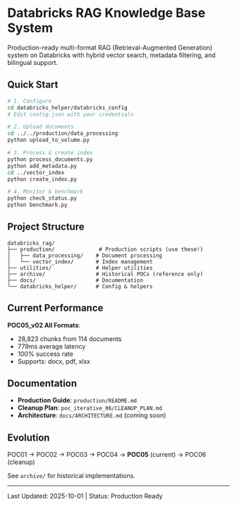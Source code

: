 # Databricks RAG Knowledge Base System

Production-ready multi-format RAG (Retrieval-Augmented Generation) system on Databricks with hybrid vector search, metadata filtering, and bilingual support.

## Quick Start

```bash
# 1. Configure
cd databricks_helper/databricks_config
# Edit config.json with your credentials

# 2. Upload documents
cd ../../production/data_processing
python upload_to_volume.py

# 3. Process & create index
python process_documents.py
python add_metadata.py
cd ../vector_index
python create_index.py

# 4. Monitor & benchmark
python check_status.py
python benchmark.py
```

## Project Structure

```
databricks_rag/
├── production/              # Production scripts (use these!)
│   ├── data_processing/    # Document processing
│   └── vector_index/       # Index management
├── utilities/              # Helper utilities
├── archive/                # Historical POCs (reference only)
├── docs/                   # Documentation
└── databricks_helper/      # Config & helpers
```

## Current Performance

**POC05_v02 All Formats**:
- 28,823 chunks from 114 documents
- 779ms average latency
- 100% success rate
- Supports: docx, pdf, xlsx

## Documentation

- **Production Guide**: `production/README.md`
- **Cleanup Plan**: `poc_iterative_06/CLEANUP_PLAN.md`
- **Architecture**: `docs/ARCHITECTURE.md` (coming soon)

## Evolution

POC01 → POC02 → POC03 → POC04 → **POC05** (current) → POC06 (cleanup)

See `archive/` for historical implementations.

---
Last Updated: 2025-10-01 | Status: Production Ready
